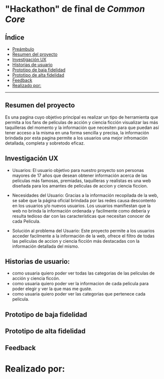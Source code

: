 # "Hackathon" de final de _Common Core_

## Índice

* [Preámbulo](##-Preámbulo)
* [Resumen del proyecto](##-Resumen-del-proyecto)
* [Investigación UX](##-Investigación-UX)
* [Historias de usuario](#-Historias-de-usuario:)
* [Prototipo de baja fidelidad](##-Prototipo-de-baja-fidelidad)
* [Prototipo de alta fidelidad](#Prototipo-de-alta-fidelidad)
* [Feedback](#Feedback)
* [Realizado por:](#-Realizado-por:)

 ***

## Resumen del proyecto
Es una pagina cuyo objetivo principal es realizar un tipo de herramienta que permita a los fans de 
peliculas de acción y ciencia ficción visualizar las más taquilleras del momento y la información que necesiten para que puedan así tener acceso a la misma en una forma sencilla y precisa, la información brindada por esta pagina permite a los usuarios una mejor infromación detallada, completa y sobretodo eficaz.

## Investigación UX

* Usuarios: El usuario objetivo para nuestro proyecto son personas mayores de 17 años que desean obtener información acerca de las peliculas más famosas, premiadas, taquilleras y realistas  es una web diseñada para los amantes de peliculas de accion y ciencia ficcion.

* Necesidades del Usuario: Gracias a la información recopilada de la web, se sabe que la página oficial brindada por las redes causa descontento en los usuarios y/o nuevos usuarios. Los usuarios manifiestan que la web no brinda la información ordenada y facilmente como debería y resulta tedioso dar con las características que necesitan conocer de cada Pelicula. 

* Solución al problema del Usuario: Este proyecto permite a los usuarios acceder facilmente a la información de la web, ofrece el filtro de todas las peliculas de accion y ciencia ficción más destacadas con la información detallada del mismo.

## Historias de usuario:

* como usuaria quiero poder ver todas las categorias de las peliculas de acción y ciencia ficcón.
* como usuaria quiero poder ver la informacion de cada pelicula para poder elegir y ver la que mas me guste.
* como usuaria quiero poder ver las categorias que pertenece cada pelicula.
## Prototipo de baja fidelidad

## Prototipo de alta fidelidad

## Feedback
# Realizado por:

